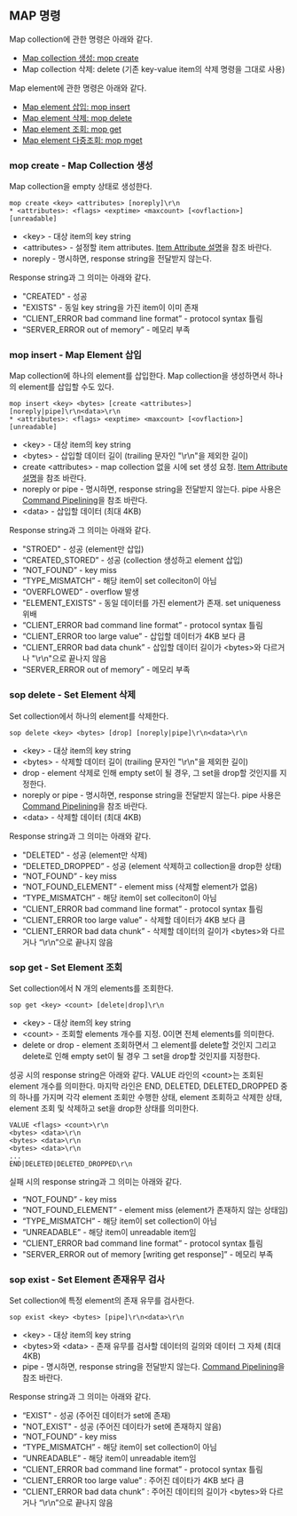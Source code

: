 MAP 명령
--------

Map collection에 관한 명령은 아래와 같다.

- [Map collection 생성: mop create](https://github.com/MinWooJin/arcus-memcached/blob/master/doc/command-map-collection.md)
- Map collection 삭제: delete (기존 key-value item의 삭제 명령을 그대로 사용)

Map element에 관한 명령은 아래와 같다. 

- [Map element 삽입: mop insert](command-set-collection.md#sop-insert---set-element-%EC%82%BD%EC%9E%85)
- [Map element 삭제: mop delete](command-set-collection.md#sop-delete---set-element-%EC%82%AD%EC%A0%9C)
- [Map element 조회: mop get](command-set-collection.md#sop-get---set-element-%EC%A1%B0%ED%9A%8C)
- [Map element 다중조회: mop mget](command-set-collection.md#sop-get---set-element-%EC%A1%B0%ED%9A%8C)

### mop create - Map Collection 생성

Map collection을 empty 상태로 생성한다.

```
mop create <key> <attributes> [noreply]\r\n
* <attributes>: <flags> <exptime> <maxcount> [<ovflaction>] [unreadable]
```

- \<key\> - 대상 item의 key string
- \<attributes\> - 설정할 item attributes. [Item Attribute 설명](/doc/arcus-item-attribute.md)을 참조 바란다.
- noreply - 명시하면, response string을 전달받지 않는다.

Response string과 그 의미는 아래와 같다.

- "CREATED" - 성공
- "EXISTS" - 동일 key string을 가진 item이 이미 존재
- “CLIENT_ERROR bad command line format” - protocol syntax 틀림
- “SERVER_ERROR out of memory” - 메모리 부족

### mop insert - Map Element 삽입

Map collection에 하나의 element를 삽입한다.
Map collection을 생성하면서 하나의 element를 삽입할 수도 있다.

```
mop insert <key> <bytes> [create <attributes>] [noreply|pipe]\r\n<data>\r\n
* <attributes>: <flags> <exptime> <maxcount> [<ovflaction>] [unreadable]
```

- \<key\> - 대상 item의 key string
- \<bytes\> - 삽입할 데이터 길이 (trailing 문자인 "\r\n"을 제외한 길이)
- create \<attributes\> - map collection 없을 시에 set 생성 요청.
                    [Item Attribute 설명](/doc/arcus-item-attribute.md)을 참조 바란다.
- noreply or pipe - 명시하면, response string을 전달받지 않는다. 
                    pipe 사용은 [Command Pipelining](/doc/command-pipelining.md)을 참조 바란다.
- \<data\> - 삽입할 데이터 (최대 4KB)

Response string과 그 의미는 아래와 같다.

- "STROED" - 성공 (element만 삽입)
- “CREATED_STORED” - 성공 (collection 생성하고 element 삽입)
- “NOT_FOUND” - key miss
- “TYPE_MISMATCH” - 해당 item이 set colleciton이 아님
- “OVERFLOWED” - overflow 발생
- "ELEMENT_EXISTS" - 동일 데이터를 가진 element가 존재. set uniqueness 위배
- “CLIENT_ERROR bad command line format” - protocol syntax 틀림
- “CLIENT_ERROR too large value” - 삽입할 데이터가 4KB 보다 큼
- “CLIENT_ERROR bad data chunk” - 삽입할 데이터 길이가 \<bytes\>와 다르거나 "\r\n"으로 끝나지 않음
- “SERVER_ERROR out of memory” - 메모리 부족

### sop delete - Set Element 삭제

Set collection에서 하나의 element를 삭제한다.

```
sop delete <key> <bytes> [drop] [noreply|pipe]\r\n<data>\r\n
```

- \<key\> - 대상 item의 key string
- \<bytes\> - 삭제할 데이터 길이 (trailing 문자인 "\r\n"을 제외한 길이)
- drop - element 삭제로 인해 empty set이 될 경우, 그 set을 drop할 것인지를 지정한다.
- noreply or pipe - 명시하면, response string을 전달받지 않는다. 
                    pipe 사용은 [Command Pipelining](/doc/command-pipelining.md)을 참조 바란다.
- \<data\> - 삭제할 데이터 (최대 4KB)

Response string과 그 의미는 아래와 같다.

- "DELETED" - 성공 (element만 삭제)
- “DELETED_DROPPED” - 성공 (element 삭제하고 collection을 drop한 상태)
- “NOT_FOUND” - key miss
- “NOT_FOUND_ELEMENT” - element miss (삭제할 element가 없음)
- “TYPE_MISMATCH” - 해당 item이 set colleciton이 아님
- “CLIENT_ERROR bad command line format” - protocol syntax 틀림
- “CLIENT_ERROR too large value” - 삭제할 데이터가 4KB 보다 큼
- “CLIENT_ERROR bad data chunk” - 삭제할 데이터의 길이가 \<bytes\>와 다르거나 “\r\n”으로 끝나지 않음

### sop get - Set Element 조회

Set collection에서 N 개의 elements를 조회한다.

```
sop get <key> <count> [delete|drop]\r\n
```

- \<key\> - 대상 item의 key string
- \<count\> - 조회할 elements 개수를 지정. 0이면 전체 elements를 의미한다.
- delete or drop - element 조회하면서 그 element를 delete할 것인지
                   그리고 delete로 인해 empty set이 될 경우 그 set을 drop할 것인지를 지정한다.

성공 시의 response string은 아래와 같다.
VALUE 라인의 \<count\>는 조회된 element 개수를 의미한다. 
마지막 라인은 END, DELETED, DELETED_DROPPED 중의 하나를 가지며
각각 element 조회만 수행한 상태, element 조회하고 삭제한 상태,
element 조회 및 삭제하고 set을 drop한 상태를 의미한다.

```
VALUE <flags> <count>\r\n
<bytes> <data>\r\n
<bytes> <data>\r\n
<bytes> <data>\r\n
...
END|DELETED|DELETED_DROPPED\r\n
```

실패 시의 response string과 그 의미는 아래와 같다.

- “NOT_FOUND”	- key miss
- “NOT_FOUND_ELEMENT”	- element miss (element가 존재하지 않는 상태임)
- “TYPE_MISMATCH”	- 해당 item이 set collection이 아님
- “UNREADABLE” - 해당 item이 unreadable item임
- “CLIENT_ERROR bad command line format” - protocol syntax 틀림
- "SERVER_ERROR out of memory [writing get response]”	- 메모리 부족

### sop exist - Set Element 존재유무 검사

Set collection에 특정 element의 존재 유무를 검사한다.

```
sop exist <key> <bytes> [pipe]\r\n<data>\r\n
```

- \<key\> - 대상 item의 key string
- \<bytes\>와 \<data\> - 존재 유무를 검사할 데이터의 길의와 데이터 그 자체 (최대 4KB)
- pipe - 명시하면, response string을 전달받지 않는다. 
         [Command Pipelining](/doc/command-pipelining.md)을 참조 바란다.

Response string과 그 의미는 아래와 같다.

- “EXIST" - 성공 (주어진 데이터가 set에 존재)
- "NOT_EXIST" - 성공 (주어진 데이타가 set에 존재하지 않음)
- “NOT_FOUND”	- key miss
- “TYPE_MISMATCH”	- 해당 item이 set collection이 아님
- “UNREADABLE” - 해당 item이 unreadable item임
- “CLIENT_ERROR bad command line format” - protocol syntax 틀림
- “CLIENT_ERROR too large value” : 주어진 데이타가 4KB 보다 큼
- “CLIENT_ERROR bad data chunk” : 주어진 데이티의 길이가 \<bytes\>와 다르거나 “\r\n”으로 끝나지 않음
 

